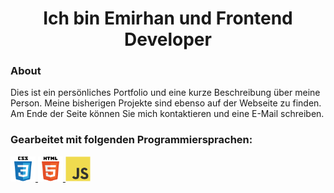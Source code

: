 <h1 align="center">Ich bin Emirhan und Frontend Developer</h1>

<h3>About</h3>
<p align="left">
  Dies ist ein persönliches Portfolio und eine kurze Beschreibung über meine Person. Meine bisherigen Projekte sind ebenso auf der Webseite zu finden. Am Ende der Seite können Sie mich kontaktieren und eine E-Mail schreiben.
</p>

<h3 align="left">Gearbeitet mit folgenden Programmiersprachen:</h3>
<p align="left"> <a href="https://www.w3schools.com/css/" target="_blank" rel="noreferrer"> <img src="https://raw.githubusercontent.com/devicons/devicon/master/icons/css3/css3-original-wordmark.svg" alt="css3" width="40" height="40"/> </a> <a href="https://www.w3.org/html/" target="_blank" rel="noreferrer"> <img src="https://raw.githubusercontent.com/devicons/devicon/master/icons/html5/html5-original-wordmark.svg" alt="html5" width="40" height="40"/> </a> <a href="https://developer.mozilla.org/en-US/docs/Web/JavaScript" target="_blank" rel="noreferrer"> <img src="https://raw.githubusercontent.com/devicons/devicon/master/icons/javascript/javascript-original.svg" alt="javascript" width="40" height="40"/> </a> </p>
